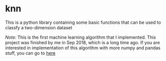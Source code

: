 # knn
This is a python library containing some basic functions that can be used to classfy a two-dimension dataset

*Note:* This is the first machine learning algorithm that I implemented. This project was finished by me in Sep 2018, which is a long time ago. If you are interested in implementation of this algorithm with more numpy and pandas stuff, you can go to [here](https://github.com/Simonliuwaterloo/algorithms/tree/master/machine_learning/KNN)

